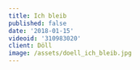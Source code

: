 ```yaml
---
title: Ich bleib
published: false
date: '2018-01-15'
videoid: '310983020'
client: Döll
image: /assets/doell_ich_bleib.jpg
---
```



